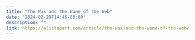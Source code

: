 ```yaml
---
title: "The Wax and the Wane of the Web"
date: "2024-02-29T14:46-08:00"
description: ""
link: https://alistapart.com/article/the-wax-and-the-wane-of-the-web/
---
```

